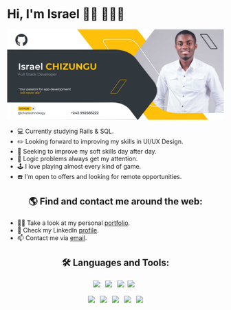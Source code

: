# Hi, I'm Israel 👋🏾 👩🏾‍💻

<img src="./israel-banner.jpg" alt=" banner image cover">

- :computer: Currently studying Rails & SQL.<br>
- :pencil2: Looking forward to improving my skills in UI/UX Design.<br>
- :person_in_tuxedo: Seeking to improve my soft skills day after day.<br>
- :eyes: Logic problems always get my attention.<br>
- :joystick: I love playing almost every kind of game.<br>
- :telephone: I'm open to offers and looking for remote opportunities.<br>

## <p align=center>:earth_americas: Find and contact me around the web:</p>
- :raising_hand_man: Take a look at my personal [portfolio](http://israelchizungu.com).
- :mag_right: Check my LinkedIn [profile](https://www.linkedin.com/in/israelchizungu/).
- :mailbox: Contact me via <a href="mailto:chizunguisrael@gmail.com">email</a>.

## <p align=center>:hammer_and_wrench: Languages and Tools:</p>
<p align=center>
<img src="https://cdn.jsdelivr.net/gh/devicons/devicon/icons/rails/rails-original-wordmark.svg" height="45"> &nbsp; <img src="https://cdn.jsdelivr.net/gh/devicons/devicon/icons/ruby/ruby-original.svg" height="45"> &nbsp; <img src="https://cdn.jsdelivr.net/gh/devicons/devicon/icons/postgresql/postgresql-original.svg" height="45">&nbsp;  <img src="https://cdn.jsdelivr.net/gh/devicons/devicon/icons/git/git-plain-wordmark.svg" height="45" > &nbsp;<br><br> <img src="https://cdn.jsdelivr.net/gh/devicons/devicon/icons/javascript/javascript-plain.svg" height="45"> &nbsp; <img src="https://cdn.jsdelivr.net/gh/devicons/devicon/icons/react/react-original.svg" height="45"> &nbsp; <img src="https://cdn.jsdelivr.net/gh/devicons/devicon/icons/redux/redux-original.svg" height="45"> &nbsp; <img src="https://cdn.jsdelivr.net/gh/devicons/devicon/icons/html5/html5-original-wordmark.svg" height="45"> &nbsp; <img src="https://cdn.jsdelivr.net/gh/devicons/devicon/icons/css3/css3-original-wordmark.svg" height="45">
</p>


